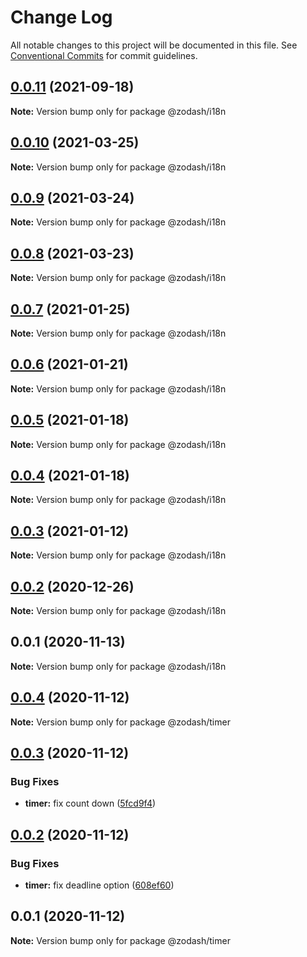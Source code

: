 # Change Log

All notable changes to this project will be documented in this file.
See [Conventional Commits](https://conventionalcommits.org) for commit guidelines.

## [0.0.11](https://github.com/zcorky/zodash/compare/@zodash/i18n@0.0.10...@zodash/i18n@0.0.11) (2021-09-18)

**Note:** Version bump only for package @zodash/i18n





## [0.0.10](https://github.com/zcorky/zodash/compare/@zodash/i18n@0.0.9...@zodash/i18n@0.0.10) (2021-03-25)

**Note:** Version bump only for package @zodash/i18n





## [0.0.9](https://github.com/zcorky/zodash/compare/@zodash/i18n@0.0.8...@zodash/i18n@0.0.9) (2021-03-24)

**Note:** Version bump only for package @zodash/i18n





## [0.0.8](https://github.com/zcorky/zodash/compare/@zodash/i18n@0.0.7...@zodash/i18n@0.0.8) (2021-03-23)

**Note:** Version bump only for package @zodash/i18n





## [0.0.7](https://github.com/zcorky/zodash/compare/@zodash/i18n@0.0.6...@zodash/i18n@0.0.7) (2021-01-25)

**Note:** Version bump only for package @zodash/i18n





## [0.0.6](https://github.com/zcorky/zodash/compare/@zodash/i18n@0.0.5...@zodash/i18n@0.0.6) (2021-01-21)

**Note:** Version bump only for package @zodash/i18n





## [0.0.5](https://github.com/zcorky/zodash/compare/@zodash/i18n@0.0.4...@zodash/i18n@0.0.5) (2021-01-18)

**Note:** Version bump only for package @zodash/i18n





## [0.0.4](https://github.com/zcorky/zodash/compare/@zodash/i18n@0.0.3...@zodash/i18n@0.0.4) (2021-01-18)

**Note:** Version bump only for package @zodash/i18n





## [0.0.3](https://github.com/zcorky/zodash/compare/@zodash/i18n@0.0.2...@zodash/i18n@0.0.3) (2021-01-12)

**Note:** Version bump only for package @zodash/i18n





## [0.0.2](https://github.com/zcorky/zodash/compare/@zodash/i18n@0.0.1...@zodash/i18n@0.0.2) (2020-12-26)

**Note:** Version bump only for package @zodash/i18n





## 0.0.1 (2020-11-13)

**Note:** Version bump only for package @zodash/i18n





## [0.0.4](https://github.com/zcorky/zodash/compare/@zodash/timer@0.0.3...@zodash/timer@0.0.4) (2020-11-12)

**Note:** Version bump only for package @zodash/timer





## [0.0.3](https://github.com/zcorky/zodash/compare/@zodash/timer@0.0.2...@zodash/timer@0.0.3) (2020-11-12)


### Bug Fixes

* **timer:** fix count down ([5fcd9f4](https://github.com/zcorky/zodash/commit/5fcd9f4f73c41c9524a2aa41f5d2be573e2f91f6))





## [0.0.2](https://github.com/zcorky/zodash/compare/@zodash/timer@0.0.1...@zodash/timer@0.0.2) (2020-11-12)


### Bug Fixes

* **timer:** fix deadline option ([608ef60](https://github.com/zcorky/zodash/commit/608ef60d84bdcba4441dbec2d52e8913016d843d))





## 0.0.1 (2020-11-12)

**Note:** Version bump only for package @zodash/timer
